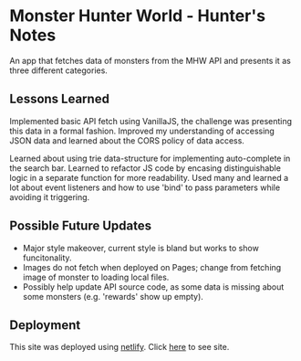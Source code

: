 # Monster Hunter World - Hunter's Notes

An app that fetches data of monsters from the MHW API and presents it as three different categories.

## Lessons Learned

Implemented basic API fetch using VanillaJS, the challenge was presenting this data in a formal fashion. Improved my understanding of accessing JSON data and learned about the CORS policy of data access.

Learned about using trie data-structure for implementing auto-complete in the search bar. Learned to refactor JS code by encasing distinguishable logic in a separate function for more readability. Used many and learned a lot about event listeners and how to use 'bind' to pass parameters while avoiding it triggering.

## Possible Future Updates

* Major style makeover, current style is bland but works to show funcitonality.
* Images do not fetch when deployed on Pages; change from fetching image of monster to loading local files.
* Possibly help update API source code, as some data is missing about some monsters (e.g. 'rewards' show up empty).

## Deployment

This site was deployed using [netlify](https://www.netlify.com/?attr=homepage-modal). Click [here](https://mhw-huntersnotes.netlify.app/) to see site.
